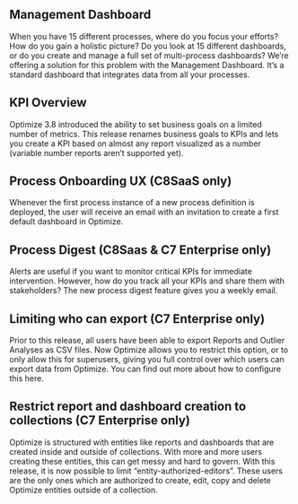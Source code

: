 ## Management Dashboard

When you have 15 different processes, where do you focus your efforts? How do you gain a holistic picture? Do you look at 15 different dashboards, or do you create and manage a full set of multi-process dashboards?
We’re offering a solution for this problem with the Management Dashboard. It’s a standard dashboard that integrates data from all your processes.

## KPI Overview

Optimize 3.8 introduced the ability to set business goals on a limited number of metrics. This release renames business goals to KPIs and lets you create a KPI based on almost any report visualized as a number (variable number reports aren’t supported yet).

## Process Onboarding UX (C8SaaS only)

Whenever the first process instance of a new process definition is deployed, the user will receive an email with an invitation to create a first default dashboard in Optimize.

## Process Digest (C8Saas & C7 Enterprise only)

Alerts are useful if you want to monitor critical KPIs for immediate intervention. However, how do you track all your KPIs and share them with stakeholders? The new process digest feature gives you a weekly email.

## Limiting who can export (C7 Enterprise only)

Prior to this release, all users have been able to export Reports and Outlier Analyses as CSV files. Now Optimize allows you to restrict this option, or to only allow this for superusers, giving you full control over which users can export data from Optimize. You can find out more about how to configure this here.

## Restrict report and dashboard creation to collections (C7 Enterprise only)

Optimize is structured with entities like reports and dashboards that are created inside and outside of collections. With more and more users creating these entities, this can get messy and hard to govern. With this release, it is now possible to limit “entity-authorized-editors”. These users are the only ones which are authorized to create, edit, copy and delete Optimize entities outside of a collection.